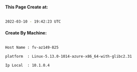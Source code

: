 
   
#### This Page Create at:

```bash

2022-03-10 - 19:42:23 UTC

```

#### Create By Machine:

```bash

Host Name : fv-az149-825

platform  : Linux-5.13.0-1014-azure-x86_64-with-glibc2.31

Ip Local  : 10.1.0.4

```

